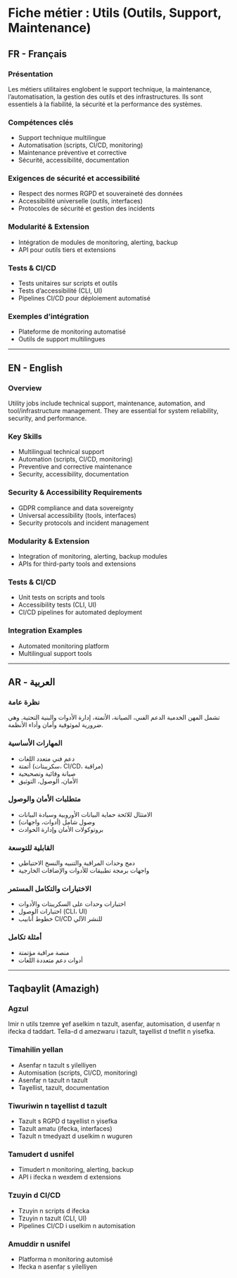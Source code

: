 # Fiche métier : Utils (Outils, Support, Maintenance)

## FR - Français
### Présentation
Les métiers utilitaires englobent le support technique, la maintenance, l’automatisation, la gestion des outils et des infrastructures. Ils sont essentiels à la fiabilité, la sécurité et la performance des systèmes.

### Compétences clés
- Support technique multilingue
- Automatisation (scripts, CI/CD, monitoring)
- Maintenance préventive et corrective
- Sécurité, accessibilité, documentation

### Exigences de sécurité et accessibilité
- Respect des normes RGPD et souveraineté des données
- Accessibilité universelle (outils, interfaces)
- Protocoles de sécurité et gestion des incidents

### Modularité & Extension
- Intégration de modules de monitoring, alerting, backup
- API pour outils tiers et extensions

### Tests & CI/CD
- Tests unitaires sur scripts et outils
- Tests d’accessibilité (CLI, UI)
- Pipelines CI/CD pour déploiement automatisé

### Exemples d’intégration
- Plateforme de monitoring automatisé
- Outils de support multilingues

---

## EN - English
### Overview
Utility jobs include technical support, maintenance, automation, and tool/infrastructure management. They are essential for system reliability, security, and performance.

### Key Skills
- Multilingual technical support
- Automation (scripts, CI/CD, monitoring)
- Preventive and corrective maintenance
- Security, accessibility, documentation

### Security & Accessibility Requirements
- GDPR compliance and data sovereignty
- Universal accessibility (tools, interfaces)
- Security protocols and incident management

### Modularity & Extension
- Integration of monitoring, alerting, backup modules
- APIs for third-party tools and extensions

### Tests & CI/CD
- Unit tests on scripts and tools
- Accessibility tests (CLI, UI)
- CI/CD pipelines for automated deployment

### Integration Examples
- Automated monitoring platform
- Multilingual support tools

---

## AR - العربية
### نظرة عامة
تشمل المهن الخدمية الدعم الفني، الصيانة، الأتمتة، إدارة الأدوات والبنية التحتية. وهي ضرورية لموثوقية وأمان وأداء الأنظمة.

### المهارات الأساسية
- دعم فني متعدد اللغات
- أتمتة (سكريبتات، CI/CD، مراقبة)
- صيانة وقائية وتصحيحية
- الأمان، الوصول، التوثيق

### متطلبات الأمان والوصول
- الامتثال للائحة حماية البيانات الأوروبية وسيادة البيانات
- وصول شامل (أدوات، واجهات)
- بروتوكولات الأمان وإدارة الحوادث

### القابلية للتوسعة
- دمج وحدات المراقبة والتنبيه والنسخ الاحتياطي
- واجهات برمجة تطبيقات للأدوات والإضافات الخارجية

### الاختبارات والتكامل المستمر
- اختبارات وحدات على السكريبتات والأدوات
- اختبارات الوصول (CLI، UI)
- خطوط أنابيب CI/CD للنشر الآلي

### أمثلة تكامل
- منصة مراقبة مؤتمتة
- أدوات دعم متعددة اللغات

---

## Taqbaylit (Amazigh)
### Agzul
Imir n utils tzemre ɣef aselkim n tazult, asenfaṛ, automisation, d usenfaṛ n ifecka d taddart. Tella-d d amezwaru i tazult, taɣellist d tneflit n yisefka.

### Timahilin yellan
- Asenfaṛ n tazult s yilelliyen
- Automisation (scripts, CI/CD, monitoring)
- Asenfaṛ n tazult n tazult
- Taɣellist, tazult, documentation

### Tiwuriwin n taɣellist d tazult
- Tazult s RGPD d taɣellist n yisefka
- Tazult amatu (ifecka, interfaces)
- Tazult n tmedyazt d uselkim n wuguren

### Tamudert d usnifel
- Timudert n monitoring, alerting, backup
- API i ifecka n wexdem d extensions

### Tzuyin d CI/CD
- Tzuyin n scripts d ifecka
- Tzuyin n tazult (CLI, UI)
- Pipelines CI/CD i uselkim n automisation

### Amuddir n usnifel
- Platforma n monitoring automisé
- Ifecka n asenfaṛ s yilelliyen

